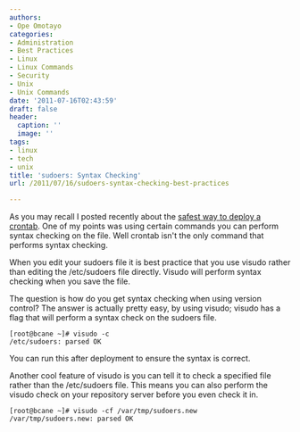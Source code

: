 ```yaml
---
authors:
- Ope Omotayo
categories:
- Administration
- Best Practices
- Linux
- Linux Commands
- Security
- Unix
- Unix Commands
date: '2011-07-16T02:43:59'
draft: false
header:
  caption: ''
  image: ''
tags:
- linux
- tech
- unix
title: 'sudoers: Syntax Checking'
url: /2011/07/16/sudoers-syntax-checking-best-practices

---
```


As you may recall I posted recently about the [safest way to deploy a crontab](http://bencane.com/2011/06/28/the-safest-way-to-deploy-a-crontab/). One of my points was using certain commands you can perform syntax checking on the file. Well crontab isn't the only command that performs syntax checking.

When you edit your sudoers file it is best practice that you use visudo rather than editing the /etc/sudoers file directly. Visudo will perform syntax checking when you save the file.

The question is how do you get syntax checking when using version control? The answer is actually pretty easy, by using visudo; visudo has a flag that will perform a syntax check on the sudoers file.

    [root@bcane ~]# visudo -c  
    /etc/sudoers: parsed OK

You can run this after deployment to ensure the syntax is correct.

Another cool feature of visudo is you can tell it to check a specified file rather than the /etc/sudoers file. This means you can also perform the visudo check on your repository server before you even check it in.

    [root@bcane ~]# visudo -cf /var/tmp/sudoers.new   
    /var/tmp/sudoers.new: parsed OK
